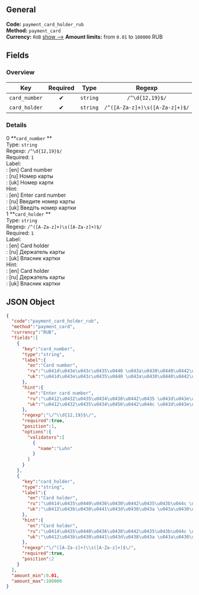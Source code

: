 
## General 
**Code:** `payment_card_holder_rub`  
**Method:** `payment_card`  
**Currency:** `RUB` [show -->]() 
**Amount limits:** from `0.01`  to `100000`  RUB 
## Fields 

### Overview 

|Key|Required|Type|Regexp| 
|:---:|:---:|:---:|:---:| 
|`card_number` |✔ |`string` |`/^\d{12,19}$/` | 
|`card_holder` |✔ |`string` |`/^([A-Za-z]+)\s([A-Za-z]+)$/` | 
 

### Details 
0 **`card_number` **  
Type: `string`  
Regexp: `/^\d{12,19}$/`  
Required: `1`  
Label:  
: [en] Card number  
: [ru] Номер карты  
: [uk] Номер карти  
Hint:  
: [en] Enter card number  
: [ru] Введите номер карты  
: [uk] Введіть номер картки  
1 **`card_holder` **  
Type: `string`  
Regexp: `/^([A-Za-z]+)\s([A-Za-z]+)$/`  
Required: `1`  
Label:  
: [en] Card holder  
: [ru] Держатель карты  
: [uk] Власник картки  
Hint:  
: [en] Card holder  
: [ru] Держатель карты  
: [uk] Власник картки  

## JSON Object 

```json
{
  "code":"payment_card_holder_rub",
  "method":"payment_card",
  "currency":"RUB",
  "fields":[
    {
      "key":"card_number",
      "type":"string",
      "label":{
        "en":"Card number",
        "ru":"\u041d\u043e\u043c\u0435\u0440 \u043a\u0430\u0440\u0442\u044b",
        "uk":"\u041d\u043e\u043c\u0435\u0440 \u043a\u0430\u0440\u0442\u0438"
      },
      "hint":{
        "en":"Enter card number",
        "ru":"\u0412\u0432\u0435\u0434\u0438\u0442\u0435 \u043d\u043e\u043c\u0435\u0440 \u043a\u0430\u0440\u0442\u044b",
        "uk":"\u0412\u0432\u0435\u0434\u0456\u0442\u044c \u043d\u043e\u043c\u0435\u0440 \u043a\u0430\u0440\u0442\u043a\u0438"
      },
      "regexp":"\/^\\d{12,19}$\/",
      "required":true,
      "position":1,
      "options":{
        "validators":[
          {
            "name":"Luhn"
          }
        ]
      }
    },
    {
      "key":"card_holder",
      "type":"string",
      "label":{
        "en":"Card holder",
        "ru":"\u0414\u0435\u0440\u0436\u0430\u0442\u0435\u043b\u044c \u043a\u0430\u0440\u0442\u044b",
        "uk":"\u0412\u043b\u0430\u0441\u043d\u0438\u043a \u043a\u0430\u0440\u0442\u043a\u0438"
      },
      "hint":{
        "en":"Card holder",
        "ru":"\u0414\u0435\u0440\u0436\u0430\u0442\u0435\u043b\u044c \u043a\u0430\u0440\u0442\u044b",
        "uk":"\u0412\u043b\u0430\u0441\u043d\u0438\u043a \u043a\u0430\u0440\u0442\u043a\u0438"
      },
      "regexp":"\/^([A-Za-z]+)\\s([A-Za-z]+)$\/",
      "required":true,
      "position":2
    }
  ],
  "amount_min":0.01,
  "amount_max":100000
}
```  
